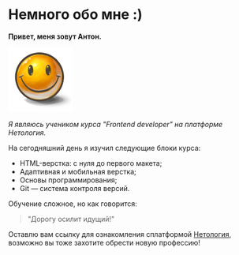 # Немного обо мне :)

**Привет, меня зовут Антон.**

![Смайл](img/smile.png)

_Я являюсь учеником курса "Frontend developer" на платформе Нетология._

На сегодняшний день я изучил следующие блоки курса:
- HTML-верстка: с нуля до первого макета;
- Адаптивная и мобильная верстка;
- Основы программирования;
- Git — система контроля версий.

Обучение сложное, но как говорится: 
> "Дорогу осилит идущий!"

Оставлю вам ссылку для ознакомления сплатформой [Нетология](https://netology.ru/),<br> возможно вы тоже захотите обрести новую профессию!

